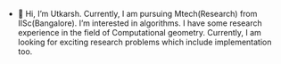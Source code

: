 - 👋 Hi, I’m Utkarsh. Currently, I am pursuing Mtech(Research) from IISc(Bangalore). I’m interested in algorithms. I have some research experience in the field of Computational geometry. Currently, I am looking for exciting research problems which include implementation too.
<!---
UtkarshJoshi11/UtkarshJoshi11 is a ✨ special ✨ repository because its `README.md` (this file) appears on your GitHub profile.
You can click the Preview link to take a look at your changes.
--->
